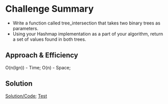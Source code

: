 # Challenge Summary

- Write a function called tree_intersection that takes two binary trees as parameters.
- Using your Hashmap implementation as a part of your algorithm, return a set of values found in both trees.

## Approach & Efficiency

O(n(lgn)) - Time;
O(n) - Space;

## Solution

[Solution/Code](https://github.com/bpfingston/data-structures-and-algorithms/blob/main/javascript/401/Challenge-32/module/tree-intersection.js);
[Test](https://github.com/bpfingston/data-structures-and-algorithms/blob/main/javascript/401/Challenge-32/__Test__/test32.test.js)
